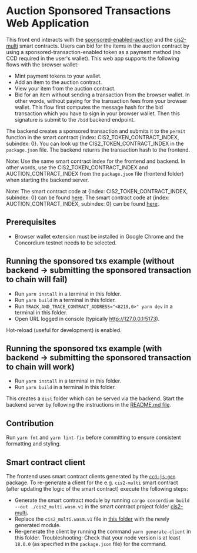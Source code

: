 # Auction Sponsored Transactions Web Application

This front end interacts with the [sponsored-enabled-auction](https://github.com/Concordium/concordium-rust-smart-contracts/tree/main/examples/sponsored-tx-enabled-auction) and the [cis2-multi](https://github.com/Concordium/concordium-rust-smart-contracts/tree/main/examples/cis2-multi) smart contracts. Users can bid for the items in the auction contract by using a sponsored-transaction-enabled token as a payment method (no CCD required in the user's wallet). This web app supports the following flows with the browser wallet:

-   Mint payment tokens to your wallet.
-   Add an item to the auction contract.
-   View your item from the auction contract.
-   Bid for an item without sending a transaction from the browser wallet. In other words, without paying for the transaction fees from your browser wallet. This flow first computes the message hash for the bid transaction which you have to sign in your browser wallet. Then this signature is submit to the `/bid` backend endpoint.

The backend creates a sponsored transaction and submits it to the `permit` function in the smart contract {index: CIS2_TOKEN_CONTRACT_INDEX, subindex: 0}. You can look up the CIS2_TOKEN_CONTRACT_INDEX in the `package.json` file. The backend returns the transaction hash to the frontend.

Note: Use the same smart contract index for the frontend and backend. In other words, use the CIS2_TOKEN_CONTRACT_INDEX and AUCTION_CONTRACT_INDEX from the `package.json` file (frontend folder) when starting the backend server.

Note:
The smart contract code at {index: CIS2_TOKEN_CONTRACT_INDEX, subindex: 0} can be found [here](https://github.com/Concordium/concordium-rust-smart-contracts/tree/main/examples/cis2-multi).
The smart contract code at {index: AUCTION_CONTRACT_INDEX, subindex: 0} can be found [here](https://github.com/Concordium/concordium-rust-smart-contracts/tree/main/examples/sponsored-tx-enabled-auction).

## Prerequisites

-   Browser wallet extension must be installed in Google Chrome and the Concordium testnet needs to be selected.

## Running the sponsored txs example (without backend -> submitting the sponsored transaction to chain will fail)

-   Run `yarn install` in a terminal in this folder.
-   Run `yarn build` in a terminal in this folder.
-   Run `TRACK_AND_TRACE_CONTRACT_ADDRESS="<8219,0>" yarn dev` in a terminal in this folder.
-   Open URL logged in console (typically http://127.0.0.1:5173).

Hot-reload (useful for development) is enabled.

## Running the sponsored txs example (with backend -> submitting the sponsored transaction to chain will work)

-   Run `yarn install` in a terminal in this folder.
-   Run `yarn build` in a terminal in this folder.

This creates a `dist` folder which can be served via the backend. Start the backend server by following the instructions in the [README.md file](../backend/README.md).

## Contribution

Run `yarn fmt` and `yarn lint-fix` before committing to ensure consistent formatting and styling.

## Smart contract client

The frontend uses smart contract clients generated by the [`ccd-js-gen`](https://github.com/Concordium/concordium-node-sdk-js/tree/main/packages/ccd-js-gen) package. To re-generate a client for the e.g. `cis2-multi` smart contract (after updating the logic of the smart contract) execute the following steps:

-   Generate the smart contract module by running `cargo concordium build --out ./cis2_multi.wasm.v1` in the smart contract project folder [cis2-multi](https://github.com/Concordium/concordium-rust-smart-contracts/tree/main/examples/cis2-multi).
-   Replace the `cis2_multi.wasm.v1` file in [this folder](https://github.com/Concordium/concordium-dapp-examples/tree/main/sponsoredTransactionsAuction/frontend/contracts) with the newly generated module.
-   Re-generate the client by running the command `yarn generate-client` in this folder. Troubleshooting: Check that your node version is at least `18.0.0` (as specified in the `package.json` file) for the command.
